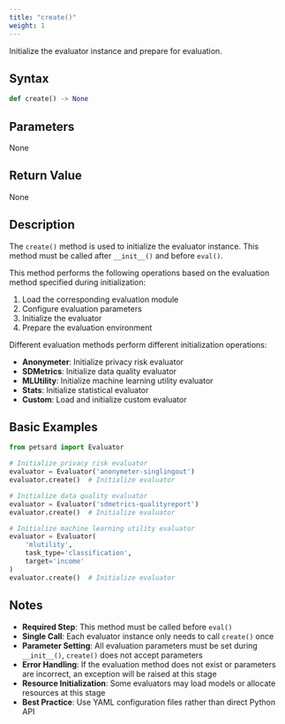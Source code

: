 ```yaml
---
title: "create()"
weight: 1
---
```


Initialize the evaluator instance and prepare for evaluation.

## Syntax

```python
def create() -> None
```

## Parameters

None

## Return Value

None

## Description

The `create()` method is used to initialize the evaluator instance. This method must be called after `__init__()` and before `eval()`.

This method performs the following operations based on the evaluation method specified during initialization:
1. Load the corresponding evaluation module
2. Configure evaluation parameters
3. Initialize the evaluator
4. Prepare the evaluation environment

Different evaluation methods perform different initialization operations:
- **Anonymeter**: Initialize privacy risk evaluator
- **SDMetrics**: Initialize data quality evaluator
- **MLUtility**: Initialize machine learning utility evaluator
- **Stats**: Initialize statistical evaluator
- **Custom**: Load and initialize custom evaluator

## Basic Examples

```python
from petsard import Evaluator

# Initialize privacy risk evaluator
evaluator = Evaluator('anonymeter-singlingout')
evaluator.create()  # Initialize evaluator

# Initialize data quality evaluator
evaluator = Evaluator('sdmetrics-qualityreport')
evaluator.create()  # Initialize evaluator

# Initialize machine learning utility evaluator
evaluator = Evaluator(
    'mlutility',
    task_type='classification',
    target='income'
)
evaluator.create()  # Initialize evaluator
```

## Notes

- **Required Step**: This method must be called before `eval()`
- **Single Call**: Each evaluator instance only needs to call `create()` once
- **Parameter Setting**: All evaluation parameters must be set during `__init__()`, `create()` does not accept parameters
- **Error Handling**: If the evaluation method does not exist or parameters are incorrect, an exception will be raised at this stage
- **Resource Initialization**: Some evaluators may load models or allocate resources at this stage
- **Best Practice**: Use YAML configuration files rather than direct Python API